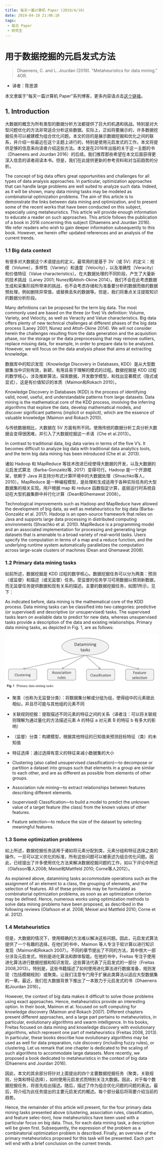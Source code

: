 ```yaml
---
title: 每天一篇计算机 Paper (2019/4/10)
date: 2019-04-10 21:06:18
tags: 
 - 每日 Paper
 - 研究生
---
```


# 用于数据挖掘的元启发式方法

> Dhaenens, C. and L. Jourdan (2019). "Metaheuristics for data mining." 4OR.
- 译者：陈思源

本文隶属于"每天一篇计算机 Paper"系列博客，更多内容请点击[这个链接](https://seuite.github.io/tags/%E6%AF%8F%E6%97%A5-Paper/)。

## 1. Introduction

大数据的概念为所有类型的数据分析方法都提供了巨大的机遇和挑战。特别是对大型问题优化的方法非常适合分析这些数据。实际上，正如将要展示的，许多数据挖掘任务可以被建模为组合优化问题。本文的目的是展示数据挖掘和优化之间的联系，并介绍一些最近在这个主题上进行的，特别是使用元启发式的工作。本文将提供足够的信息来向读者介绍这些方法。本文是在2016年出版的关于这一主题的书（Dhaenens and Jourdan 2016）的后续。我们推荐那些希望在本文后面获得更深入信息的读者阅读本书。但是，我们在此提供更新的参考资料和对当前趋势的分析。

The concept of big data offers great opportunities and challenges for all types of data analysis approaches. In particular, optimization approaches that can handle large problems are well suited to analyze such data. Indeed, as it will be shown, many data mining tasks may be modeled as combinatorial optimization problems. The aim of this article is to demonstrate the links between data mining and optimization, and to present some of the recent works that have been conducted on this subject, especially using metaheuristics. This article will provide enough information to educate a reader on such approaches. This article follows the publication of a book in 2016 concerning this subject (Dhaenens and Jourdan 2016). We refer readers who wish to gain deeper information subsequently to this book. However, we herein offer updated references and an analysis of the current trends.

### 1.1 Big data context

有很多对大数据这个术语提出的定义。最常用的是基于 3V（或 5V）的定义：规模（Volume），多样性（Variety）和速度（Velocity），以及准确性（Veracity）和价值特征（Value characteristics）。在大数据处理的不同阶段，产生了大量新的技术挑战（Laney 2001; Nunez和Attoh-Okine 2014）。我们不会在此考虑数据生成和采集阶段所带来的挑战，也不会考虑存储和为准备要分析的数据而做的数据预处理，例如删除异常值，或替换丢失的数据等。但是，我们将重点关注提取知识的数据分析阶段。

Many definitions can be proposed for the term big data. The most commonly used are based on the three (or five) Vs definition: Volume, Variety, and Velocity, as well as Veracity and Value characteristics. Big data offers plenty of new technical challenges at different phases of the big data process (Laney 2001; Nunez and Attoh-Okine 2014). We will not consider herein the challenges resulting from the data generation and the acquisition phase, nor the storage or the data preprocessing that may remove outliers, replace missing data, for example, in order to prepare data to be analyzed. However, we will focus on the data analysis phase that aims at extracting knowledge. 

数据库中的知识发现（Knowledge Discovery in Databases, KDD）是从大型数据集当中识别有效，新颖，有用且易于理解的模式的过程。数据挖掘是 KDD 过程的数学核心，涉及推断算法，探索数据，开发数学模型，和找出显著模式（隐式或显式），这是有价值知识的本质（Maimon和Rokach 2010）。

Knowledge Discovery in Databases (KDD) is the process of identifying valid, novel, useful, and understandable patterns from large datasets. Data mining is the mathematical core of the KDD process, involving the inferring algorithms that explore the data, develop mathematical models, and discover significant patterns (implicit or explicit), which are the essence of valuable knowledge (Maimon and Rokach 2010).

与传统数据相比，大数据在 5V 方面有所不同。使用传统的数据分析工具分析大数据会变得很困难，并引入了大数据挖掘这一术语（Che et al.2013）。

In contrast to traditional data, big data varies in terms of the five V’s. It becomes difficult to analyze big data with traditional data analytics tools, and the term big data mining has been introduced (Che et al. 2013). 

诸如 Hadoop 和 MapReduce 等技术改进已经使得大数据的开发，以及大数据的元启发式算法（Barba-Gonzaléz等, 2017）变得可行。Hadoop 是一个开源框架，依赖于 Java 并支持分布式计算环境中的大数据处理（Shvachko等人，2010）。MapReduce 是一种编程模型，是处理和生成适用于各种实际任务的大型数据集的相关实现。用户根据 map 和 reduce 函数指定计算，底层运行时系统自动在大型机器集群中并行化计算（Dean和Ghemawat 2008）。

Technological improvements such as Hadoop and MapReduce have allowed the development of big data, as well as metaheuristics for big data (Barba-Gonzaléz et al. 2017). Hadoop is an open-source framework that relies on Java and supports large data processing in distributed computing environments (Shvachko et al. 2010). MapReduce is a programming model and an associated implementation for processing and generating large datasets that is amenable to a broad variety of real-world tasks. Users specify the computation in terms of a map and a reduce function, and the underlying runtime system automatically parallelizes the computation across large-scale clusters of machines (Dean and Ghemawat 2008).

### 1.2 Primary data mining tasks

如前所述，数据挖掘是 KDD 过程的数学核心。数据挖掘任务可以分为两类：预测（或监督）和描述（或无监督）任务。受监督的任务学习可用数据以预测新数据，而无监督任务提供数据和现有关系的描述。主要的数据挖掘任务，如图1所示，见下：

As indicated before, data mining is the mathematical core of the KDD process. Data mining tasks can be classified into two categories: predictive (or supervised) and descriptive (or unsupervised) tasks. The supervised tasks learn on available data to predict for new data, whereas unsupervised tasks provide a description of the data and existing relationships. Primary data mining tasks, as depicted in Fig. 1, are as follows: 

![Fig.1](/../img/MetaheuristicsForDataMiningFig1.jpg)

- 聚类（也称为无监督分类）：将数据集分解或分组为组，使得组中的元素彼此相似，并且尽可能与其他组的元素不同
- 关联规则挖掘：提取描述不同元素的特征之间的关系（译者注：可以将关联规则理解为通过量化的方法描述元素 A 的特征 a 对元素 B 的特征 b 有多大的影响）
- （监督）分类：构建模型，根据其他特征的已知值来预测目标特征（类）的未知值
- 特征选择：通过选择有意义的特征来减小数据集的大小

- Clustering (also called unsupervised classification)—to decompose or partition a dataset into groups such that elements in a group are similar to each other, and are as different as possible from elements of other groups.
- Association rule mining—to extract relationships between features describing different elements.
- (supervised) Classification—to build a model to predict the unknown value of a target feature (the class) from the known values of other features.
- Feature selection—to reduce the size of the dataset by selecting meaningful features.

### 1.3 Some optimization problems

如上所述，数据挖掘任务适用于诸如将元素分配到类，元素分组和特征选择之类的操作。一旦可以定义优化的标准，所有这些问题可以被表述为组合优化问题。因此，已经提出了许多使用优化方法来解决数据挖掘问题的工作，如以下评论中所述（Olafsson等人2008; Meisel和Mattfeld 2010; Corne等人2012）。

As explained above, datamining tasks accommodate operations such as the assignment of an element to a class, the grouping of elements, and the selection of features. All of these problems may be formulated as combinatorial optimization problems, as soon as an optimization criterion may be defined. Hence, numerous works using optimization methods to solve data mining problems have been proposed, as described in the following reviews (Olafsson et al. 2008; Meisel and Mattfeld 2010; Corne et al. 2012).

### 1.4 Metaheuristics

但是，大数据的情况下，使用精确的方法难以解决这些问题。因此，元启发式算法提供了一个有趣的选择。在他们的书中，Maimon 等人专注于软计算以进行知识发现（Maimon和Rokach 2007）。不同的章节提出了不同的方法，其中很大一部分涉及元启发式，特别是进化算法和群体智能。在他的书中，Freitas 专注于使用进化算法进行数据挖掘和知识发现，这些算法代表了元启发式的一部分（Freitas 2008,2013）。特别是，这些书籍描述了如何使用进化算法进行数据准备，规则发现（包括模糊规则）或聚类。让我们注意专门用于扩展此类算法以适应大型数据集的一章。最近，我们在大数据背景下推出了一本致力于元启发式的书（Dhaenens和Jourdan 2016）。

However, the context of big data makes it difficult to solve those problems using exact approaches. Hence, metaheuristics provide an interesting option. In their book, Maimon et al. focused on soft computing for knowledge discovery (Maimon and Rokach 2007). Different chapters present different approaches, and a large part pertains to metaheuristics, in particular, evolutionary algorithms and swarm intelligence. In his books, Freitas focused on data mining and knowledge discovery with evolutionary algorithms, which represent one part of metaheuristics (Freitas 2008, 2013). In particular, these books describe how evolutionary algorithms may be used as well for data preparation, rule discovery (including fuzzy rules), or clustering. Let us remark that one chapter is dedicated to the scaling of such algorithms to accommodate large datasets. More recently, we proposed a book dedicated to metaheuristics in the context of big data (Dhaenens and Jourdan 2016). 

因此，本文的其余部分将针对上面提出的四个主要数据挖掘任务（聚类，关联规则，分类和特征选择），如何使用元启发式而特别关注大数据。因此，对于每个数据挖掘任务，将首先给出描述。随后，描述了作为组合优化问题的问题的表达。最后，将介绍为此任务提出的主要元启发式的概述。每个部分最后将简要介绍当前的趋势。

Hence, the remainder of this article will present, for the four primary data mining tasks presented above (clustering, association rules, classification, and feature selec-tion), how metaheuristics have been used with a particular focus on big data. Thus, for each data mining task, a description will be given first. Subsequently, the expression of the problem as a combinatorial optimization problem is described. Finally, an overview of the primary metaheuristics proposed for this task will be presented. Each part will end with a brief conclusion on the current trends.